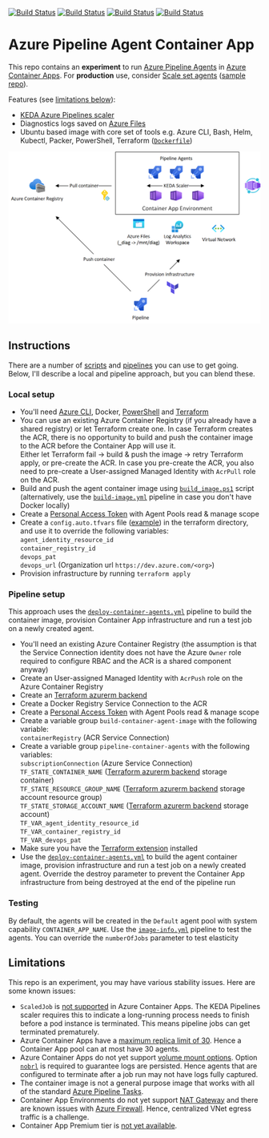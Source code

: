 [![Build Status](https://dev.azure.com/ericvan/PipelineAgents/_apis/build/status/container/azure-pipelines-container-terraform-ci?branchName=main&terraform-ci)](https://dev.azure.com/ericvan/PipelineAgents/_build/latest?definitionId=171&branchName=main)
[![Build Status](https://dev.azure.com/ericvan/PipelineAgents/_apis/build/status/container/build-container-image?branchName=main&label=build-image)](https://dev.azure.com/ericvan/PipelineAgents/_build/latest?definitionId=169&branchName=main)
[![Build Status](https://dev.azure.com/ericvan/PipelineAgents/_apis/build/status/container/container-image-info?branchName=main&label=pool-test)](https://dev.azure.com/ericvan/PipelineAgents/_build/latest?definitionId=170&branchName=main)
[![Build Status](https://dev.azure.com/ericvan/PipelineAgents/_apis/build/status/container/deploy-container-agents?branchName=main&label=e2e-ci)](https://dev.azure.com/ericvan/PipelineAgents/_build/latest?definitionId=172&branchName=iam)

# Azure Pipeline Agent Container App
This repo contains an __experiment__ to run [Azure Pipeline Agents](https://learn.microsoft.com/azure/devops/pipelines/agents/docker?view=azure-devops) in [Azure Container Apps](https://azure.microsoft.com/products/container-apps). For __production__ use, consider [Scale set agents](https://learn.microsoft.com/azure/devops/pipelines/agents/scale-set-agents?view=azure-devops) ([sample repo](https://github.com/geekzter/azure-pipeline-agents)).

Features (see [limitations below](#Limitations)):
- [KEDA Azure Pipelines scaler](https://keda.sh/docs/scalers/azure-pipelines/)
- Diagnostics logs saved on [Azure Files](https://azure.microsoft.com/products/storage/files/)
- Ubuntu based image with core set of tools e.g. Azure CLI, Bash, Helm, Kubectl, Packer, PowerShell, Terraform ([`Dockerfile`](./images/ubuntu/Dockerfile))

![](visuals/overview.png) 

## Instructions
There are a number of [scripts](./scripts) and [pipelines](./pipelines) you can use to get going. Below, I'll describe a local and pipeline approach, but you can blend these.

### Local setup
- You'll need [Azure CLI](http://aka.ms/azure-cli), Docker, [PowerShell](https://learn.microsoft.com/powershell/scripting/install/installing-powershell) and [Terraform](https://developer.hashicorp.com/terraform/downloads)
- You can use an existing Azure Container Registry (if you already have a shared registry) or let Terraform create one. In case Terraform creates the ACR, there is no opportunity to build and push the container image to the ACR before the Container App will use it.   
Either let Terraform fail -> build & push the image -> retry Terraform apply, or pre-create the ACR. In case you pre-create the ACR, you also need to pre-create a User-assigned Managed Identity with `AcrPull` role on the ACR.
- Build and push the agent container image using [`build_image.ps1`](./scripts/build_image.ps1) script (alternatively, use the [`build-image.yml`](./pipelines/build-image.yml) pipeline in case you don't have Docker locally)
- Create a [Personal Access Token](https://learn.microsoft.com/azure/devops/organizations/accounts/use-personal-access-tokens-to-authenticate) with Agent Pools read & manage scope
- Create a `config.auto.tfvars` file ([example](./terraform/config.auto.tfvars.example)) in the terraform directory, and use it to override the following variables:   
`agent_identity_resource_id`  
`container_registry_id`   
`devops_pat`   
`devops_url` (Organization url `https://dev.azure.com/<org>`)   
- Provision infrastructure by running `terraform apply`

### Pipeline setup
This approach uses the [`deploy-container-agents.yml`](./pipelines/deploy-container-agents.yml) pipeline to build the container image, provision Container App infrastructure and run a test job on a newly created agent.
- You'll need an existing Azure Container Registry (the assumption is that the Service Connection identity does not have the Azure `Owner` role required to configure RBAC and the ACR is a shared component anyway)
- Create an User-assigned Managed Identity with `AcrPush` role on the Azure Container Registry
- Create an [Terraform azurerm backend](https://developer.hashicorp.com/terraform/language/settings/backends/azurerm)
- Create a Docker Registry Service Connection to the ACR
- Create a [Personal Access Token](https://learn.microsoft.com/azure/devops/organizations/accounts/use-personal-access-tokens-to-authenticate) with Agent Pools read & manage scope
- Create a variable group `build-container-agent-image` with the following variable:   
`containerRegistry` (ACR Service Connection)
- Create a variable group `pipeline-container-agents` with the following variables:   
`subscriptionConnection` (Azure Service Connection)  
`TF_STATE_CONTAINER_NAME` ([Terraform azurerm backend](https://developer.hashicorp.com/terraform/language/settings/backends/azurerm) storage container)   
`TF_STATE_RESOURCE_GROUP_NAME` ([Terraform azurerm backend](https://developer.hashicorp.com/terraform/language/settings/backends/azurerm) storage account resource group)  
`TF_STATE_STORAGE_ACCOUNT_NAME` ([Terraform azurerm backend](https://developer.hashicorp.com/terraform/language/settings/backends/azurerm) storage account)  
`TF_VAR_agent_identity_resource_id`  
`TF_VAR_container_registry_id`  
`TF_VAR_devops_pat`
- Make sure you have the [Terraform extension](https://marketplace.visualstudio.com/items?itemName=charleszipp.azure-pipelines-tasks-terraform) installed
- Use the [`deploy-container-agents.yml`](./pipelines/deploy-container-agents.yml) to build the agent container image, provision infrastructure and run a test job on a newly created agent. Override the destroy parameter to prevent the Container App infrastructure from being destroyed at the end of the pipeline run
### Testing
By default, the agents will be created in the `Default` agent pool with system capability `CONTAINER_APP_NAME`. Use the [`image-info.yml`](./pipelines/image-info.yml) pipeline to test the agents. You can override the `numberOfJobs` parameter to test elasticity

## Limitations
This repo is an experiment, you may have various stability issues. Here are some known issues:
- `ScaledJob` is [not supported](https://github.com/microsoft/azure-container-apps/issues/24) in Azure Container Apps. The KEDA Pipelines scaler requires this to indicate a long-running process needs to finish before a pod instance is terminated. This means pipeline jobs can get terminated prematurely.
- Azure Container Apps have a [maximum replica limit of 30](https://learn.microsoft.com/azure/container-apps/scale-app). Hence a Container App pool can at most have 30 agents.
- Azure Container Apps do not yet support [volume mount options](https://github.com/microsoft/azure-container-apps/issues/520). Option [`nobrl`](https://learn.microsoft.com/troubleshoot/azure/azure-kubernetes/mountoptions-settings-azure-files#recommended-settings) is required to guarantee logs are persisted. Hence agents that are configured to terminate after a job run may not have logs fully captured.
- The container image is not a general purpose image that works with all of the standard [Azure Pipeline Tasks](https://github.com/microsoft/azure-pipelines-tasks).
- Container App Environments do not yet support [NAT Gateway](https://github.com/microsoft/azure-container-apps/issues/522) and there are known issues with [Azure Firewall](https://github.com/microsoft/azure-container-apps/issues/227). Hence, centralized VNet egress traffic is a challenge.  
- Container App Premium tier is [not yet available](https://github.com/microsoft/azure-container-apps/issues/452).